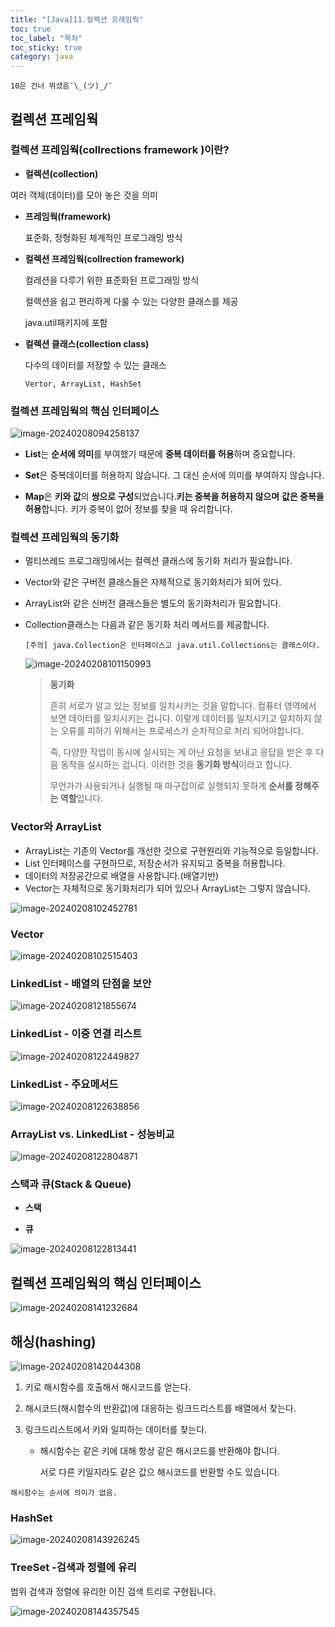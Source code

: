 ```yaml
---
title: "[Java]11.컬렉션 프레임웍"
toc: true
toc_label: "목차"
toc_sticky: true
category: java
---
```


`10은 건너 뛰셨음¯\_(ツ)_/¯`

## 컬렉션 프레임웍

### 컬렉션 프레임웍(collrections framework )이란?

-  **컬렉션(collection)**

  여러 객체(데이터)를 모아 놓은 것을 의미

- **프레임웍(framework)**

  표준화, 정형화된 체계적인 프로그래밍 방식

- **컬렉션 프레임웍(collrection framework)**

  컬레션을 다루기 위한 표준화된 프로그래밍 방식

  컬렉션을 쉽고 편리하게 다룰 수 있는 다양한 클래스를 제공

  java.util패키지에 포함

- **컬렉션 클래스(collection class)**

  다수의 데이터를 저장할 수 있는 클래스

  `Vertor, ArrayList, HashSet`



###  컬렉션 프레임웍의 핵심 인터페이스

![image-20240208094258137](/../../images/2024-02-28-컬렉션프레임웍/image-20240208094258137.png)

- **List**는 **순서에 의미**를 부여했기 때문에 **중복 데이터를 허용**하며 중요합니다. 

- **Set**은 중복데이터를 허용하지 않습니다. 그 대신 순서에 의미를 부여하지 않습니다.

- **Map**은 **키와 값**의 **쌍으로 구성**되었습니다.<span color="hlm">**키는 중복을 허용하지 않으며**</span> **값은 중복을 허용**합니다. 키가 중복이 없어 정보를 찾을 때 유리합니다.

### 컬렉션 프레임웍의 동기화

- 멀티쓰레드 프로그래밍에서는 컬렉션 클래스에 동기화 처리가 필요합니다.

- Vector와 같은 구버전 클래스들은 자체적으로 동기화처리가 되어 있다.

- ArrayList와 같은 신버전 클래스들은 별도의 동기화처리가 필요합니다.

- Collection클래스는 다음과 같은 동기화 처리 메서드를 제공합니다.

  `[주의] java.Collection은 인터페이스고 java.util.Collections는 클래스이다.`

  ![image-20240208101150993](/../../images/2024-02-28-컬렉션프레임웍/image-20240208101150993.png)

  > **동기화**
  >
  > 흔히 서로가 알고 있는 정보를 일치시키는 것을 말합니다. 컴퓨터 영역에서 보면 데이터를 일치시키는 겁니다. 이렇게 데이터를 일치시키고 일치하지 않는 오류를 피하기 위해서는 프로세스가 순차적으로 처리 되어야합니다.
  >
  > 즉, 다양한 작업이 동시에 실시되는 게 아닌 요청을 보내고 응답을 받은 후 다음 동작을 실시하는 겁니다. 이러한 것을 <span class="hlm">**동기화 방식**</span>이라고 합니다.
  >
  > 무언가가 사용되거나 실행될 때 마구잡이로 실행되지 못하게 **순서를 정해주는 역할**입니다.

### Vector와 ArrayList

- ArrayList는 기존의 Vector를 개선한 것으로 구현원리와 기능적으로 등일합니다.
- List 인터페이스를 구현하므로, 저장순서가 유지되고 중복을 허용합니다.
- 데이터의 저장공간으로 배열을 사용합니다.(배열기반)
- Vector는 자체적으로 동기화처리가 되어 있으나 ArrayList는 그렇지 않습니다.

![image-20240208102452781](../../../images/2024-02-28-컬렉션프레임웍/image-20240208102452781.png)

### Vector

![image-20240208102515403](../../../images/2024-02-28-컬렉션프레임웍/image-20240208102515403.png)



### LinkedList - 배열의 단점을 보안

![image-20240208121855674](/../../images/2024-02-08-컬렉션프레임웍/image-20240208121855674.png)

### LinkedList - 이중 연결 리스트

![image-20240208122449827](../../../images/2024-02-08-컬렉션프레임웍/image-20240208122449827.png)

### LinkedList - 주요메서드

![image-20240208122638856](/../../images/2024-02-08-컬렉션프레임웍/image-20240208122638856.png)

### ArrayList vs. LinkedList - 성능비교

![image-20240208122804871](/../../images/2024-02-08-컬렉션프레임웍/image-20240208122804871.png)



### 스택과 큐(Stack & Queue)

- **스택**

  

- **큐**

![image-20240208122813441](../../../images/2024-02-08-컬렉션프레임웍/image-20240208122813441.png)

## 컬렉션 프레임웍의 핵심 인터페이스





![image-20240208141232684](../../../images/2024-02-08-컬렉션프레임웍/image-20240208141232684.png)

## 해싱(hashing)

![image-20240208142044308](/../../images/2024-02-08-컬렉션프레임웍/image-20240208142044308.png)

1. 키로 해시함수를 호출해서 해시코드를 얻는다.

2. 해시코드(해시함수의 반환값)에 대응하는 링크드리스트를 배열에서 찾는다.

3. 링크드리스트에서 키와 일피하는 데이터를 찾는다.

   - 해시함수는 같은 키에 대해 항상 같은 해시코드를 반환해야 합니다.

     서로 다른 키일지라도 같은 값으 해시코드를 반환할 수도 있습니다.

`해시함수는 순서에 의미가 없음.`

### HashSet

![image-20240208143926245](../../../images/2024-02-08-컬렉션프레임웍/image-20240208143926245.png)

### TreeSet -검색과 정렬에 유리

범위 검색과 정렬에 유리한 이진 검색 트리로 구현됩니다.

![image-20240208144357545](../../../images/2024-02-08-컬렉션프레임웍/image-20240208144357545.png)
